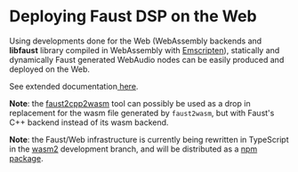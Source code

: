 # Deploying Faust DSP on the Web

Using developments done for the Web (WebAssembly backends and **libfaust** library compiled in WebAssembly with [Emscripten](https://emscripten.org/)), statically and dynamically Faust generated WebAudio nodes can be easily produced and deployed on the Web. 

See extended documentation[ here](https://github.com/grame-cncm/faust/tree/master-dev/architecture/webaudio).

**Note**: the [faust2cpp2wasm](https://github.com/nuchi/faust2cpp2wasm) tool can possibly be used as a drop in replacement for the wasm file generated by `faust2wasm`, but with Faust's C++ backend instead of its wasm backend.

**Note**: the Faust/Web infrastructure is currently being rewritten in TypeScript in the [wasm2](https://github.com/grame-cncm/faust/tree/wasm2/javascript) development branch, and will be distributed as a [npm package](https://www.npmjs.com/package/@grame/libfaust).

